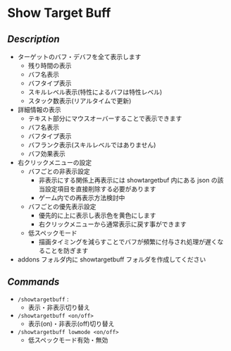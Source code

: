 # Show Target Buff
## *Description*
* ターゲットのバフ・デバフを全て表示します
    * 残り時間の表示
    * バフ名表示
    * バフタイプ表示
    * スキルレベル表示(特性によるバフは特性レベル)
    * スタック数表示(リアルタイムで更新)
* 詳細情報の表示
    * テキスト部分にマウスオーバーすることで表示できます
    * バフ名表示
    * バフタイプ表示
    * バフランク表示(スキルレベルではありません)
    * バフ効果表示
* 右クリックメニューの設定
    * バフごとの非表示設定
        * 非表示にする関係上再表示には showtargetbuf 内にある json の該当設定項目を直接削除する必要があります
        * ゲーム内での再表示方法検討中
    * バフごとの優先表示設定
        * 優先的に上に表示し表示色を黄色にします
        * 右クリックメニューから通常表示に戻す事ができます
    * 低スペックモード
        * 描画タイミングを減らすことでバフが頻繁に付与され処理が遅くなることを防ぎます
* addons フォルダ内に showtargetbuff フォルダを作成してください

## *Commands*
* `/showtargetbuff` :
    * 表示・非表示切り替え
* `/showtargetbuff <on/off>`
    * 表示(on)・非表示(off)切り替え
* `/showtargetbuff lowmode <on/off>`
    * 低スペックモード有効・無効